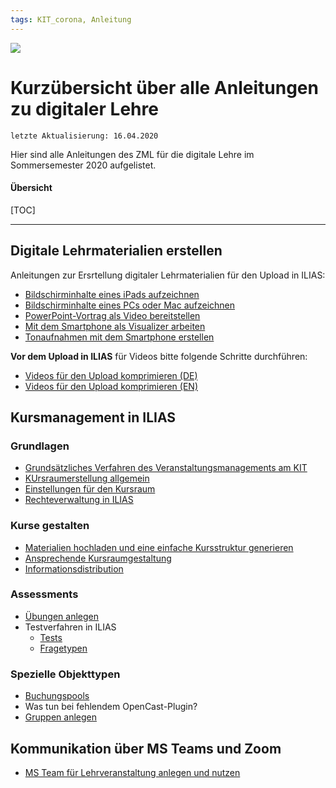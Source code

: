 ```yaml
---
tags: KIT_corona, Anleitung
---
```

![](https://i.imgur.com/eAg9Fgb.png)

# Kurzübersicht über alle Anleitungen zu digitaler Lehre
```
letzte Aktualisierung: 16.04.2020
```
Hier sind alle Anleitungen des ZML für die digitale Lehre im Sommersemester 2020 aufgelistet.

#### Übersicht
[TOC]

---
## Digitale Lehrmaterialien erstellen
Anleitungen zur Ersrtellung digitaler Lehrmaterialien für den Upload in ILIAS:
* [Bildschirminhalte eines iPads aufzeichnen](https:/s.kit.edu/tutorial-aufzeichnung-ios)
* [Bildschirminhalte eines PCs oder Mac aufzeichnen](https:/s.kit.edu/tutorial-aufzeichnung-obs)
* [PowerPoint-Vortrag als Video bereitstellen](https:/s.kit.edu/tutorial-aufzeichnung-powerpoint)
* [Mit dem Smartphone als Visualizer arbeiten](https:/s.kit.edu/tutorial-aufzeichnung-smartphone)
* [Tonaufnahmen mit dem Smartphone erstellen](https:/s.kit.edu/tutorial-smartphone-diktiergeraet)


**Vor dem Upload in ILIAS** für Videos bitte folgende Schritte durchführen:
* [Videos für den Upload komprimieren (DE)](https:/s.kit.edu/tutorial-videokomprimierung)
* [Videos für den Upload komprimieren (EN)](https:/s.kit.edu/tutorial-video-compressing)

## Kursmanagement in ILIAS

### Grundlagen
* [Grundsätzliches Verfahren des Veranstaltungsmanagements am KIT](https:/s.kit.edu/ilias-veranstaltungsmanagement)
* [KUrsraumerstellung allgemein](https:/s.kit.edu/ilias-kurserstellung)
* [Einstellungen für den Kursraum](https:/s.kit.edu/ilias-kurseinstellungen)
* [Rechteverwaltung in ILIAS](https:/s.kit.edu/ilias-rechteverwaltung)

### Kurse gestalten
* [Materialien hochladen und eine einfache Kursstruktur generieren](https:/s.kit.edu/ilias-materialien-hochladen)
* [Ansprechende Kursraumgestaltung](https:/s.kit.edu/ilias-kursraumgestaltung)
* [Informationsdistribution](https:/s.kit.edu/ilias-informationsdistribution)

### Assessments
* [Übungen anlegen](https:/s.kit.edu/ilias-uebungen)
* Testverfahren in ILIAS 
    * [Tests](https:/s.kit.edu/ilias-testverfahren-tests)
    * [Fragetypen](https:/s.kit.edu/ilias-testverfahren-fragetypen)


### Spezielle Objekttypen

* [Buchungspools](https:/s.kit.edu/ilias-buchungspools)
* Was tun bei fehlendem OpenCast-Plugin?
* [Gruppen anlegen](https:/s.kit.edu/ilias-gruppen-verwalten)

## Kommunikation über MS Teams und Zoom

* [MS Team für Lehrveranstaltung anlegen und nutzen](https:/s.kit.edu/anleitung-lehre-ms-teams)
